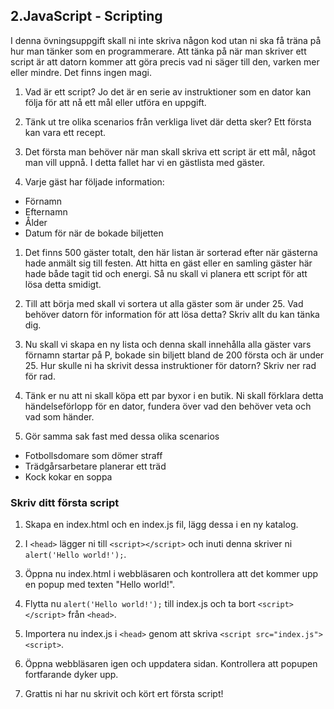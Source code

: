 ## 2.JavaScript - Scripting

I denna övningsuppgift skall ni inte skriva någon kod utan ni ska få träna på hur man tänker som en programmerare. Att tänka på när man skriver ett script är att datorn kommer att göra precis vad ni säger till den, varken mer eller mindre. Det finns ingen magi.

1. Vad är ett script? Jo det är en serie av instruktioner som en dator kan följa för att nå ett mål eller utföra en uppgift.

1. Tänk ut tre olika scenarios från verkliga livet där detta sker? Ett första kan vara ett recept.

1. Det första man behöver när man skall skriva ett script är ett mål, något man vill uppnå. I detta fallet har vi en gästlista med gäster.

1. Varje gäst har följade information:
  * Förnamn
  * Efternamn
  * Ålder
  * Datum för när de bokade biljetten

1. Det finns 500 gäster totalt, den här listan är sorterad efter när gästerna hade anmält sig till festen. Att hitta en gäst eller en samling gäster här hade både tagit tid och energi. Så nu skall vi planera ett script för att lösa detta smidigt.

1. Till att börja med skall vi sortera ut alla gäster som är under 25. Vad behöver datorn för information för att lösa detta? Skriv allt du kan tänka dig.

1. Nu skall vi skapa en ny lista och denna skall innehålla alla gäster vars förnamn startar på P, bokade sin biljett bland de 200 första och är under 25. Hur skulle ni ha skrivit dessa instruktioner för datorn? Skriv ner rad för rad.

1. Tänk er nu att ni skall köpa ett par byxor i en butik. Ni skall förklara detta händelseförlopp för en dator, fundera över vad den behöver veta och vad som händer.

1. Gör samma sak fast med dessa olika scenarios
  * Fotbollsdomare som dömer straff
  * Trädgårsarbetare planerar ett träd
  * Kock kokar en soppa

### Skriv ditt första script

1. Skapa en index.html och en index.js fil, lägg dessa i en ny katalog.

1. I ```<head>``` lägger ni till ```<script></script>``` och inuti denna skriver ni ```alert('Hello world!');```.

1. Öppna nu index.html i webbläsaren och kontrollera att det kommer upp en popup med texten "Hello world!".

1. Flytta nu ```alert('Hello world!');``` till index.js och ta bort ```<script></script>``` från ```<head>```.

1. Importera nu index.js i ```<head>``` genom att skriva ```<script src="index.js"><script>```.

1. Öppna webbläsaren igen och uppdatera sidan. Kontrollera att popupen fortfarande dyker upp.

1. Grattis ni har nu skrivit och kört ert första script!